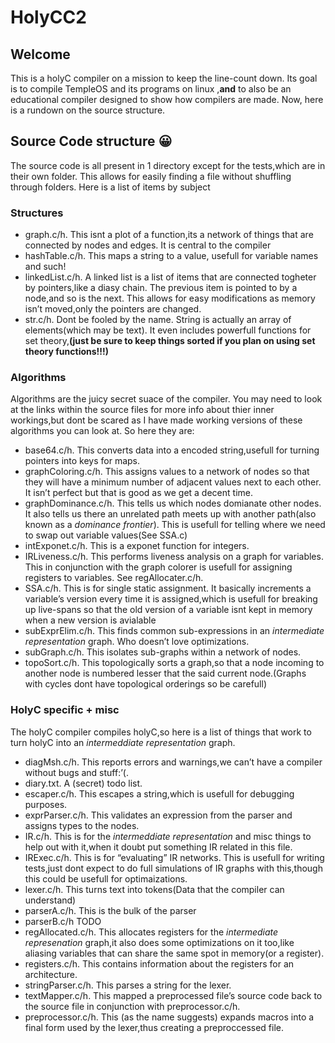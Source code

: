 # HolyCC2
## Welcome
This is a holyC compiler on a mission to keep the line-count down. Its goal is to compile TempleOS and its programs on linux ,**and** to also be an educational compiler designed to show how compilers are made. Now, here is a rundown on the source structure.

## Source Code structure 😀
The source code is all present in 1 directory except for the tests,which are in their own folder. This allows for easily finding a file without shuffling through folders. Here is a list of items by subject

### Structures
 - graph.c/h. This isnt a plot of a function,its a network of things that are connected by nodes and edges. It is central to the compiler
 - hashTable.c/h. This maps a string to a value, usefull for variable names and such!
 - linkedList.c/h. A linked list is a list of items that are connected togheter by pointers,like a diasy chain. The previous item is pointed to by a node,and so is the next. This allows for easy modifications as memory isn’t moved,only the pointers are changed.
 - str.c/h. Dont be fooled by the name. String is actually an array of elements(which may be text). It even includes powerfull functions for set theory,**(just be sure to keep things sorted if you plan on using set theory functions!!!)**

### Algorithms
Algorithms are the juicy secret suace of the compiler. You may need to look at the links within the source files for more info about thier inner workings,but dont be scared as I have made working versions of these algorithms you can look at. So here they are:
	
- base64.c/h. This converts data into a encoded string,usefull for turning pointers into keys for maps.
- graphColoring.c/h. This assigns values to a network of nodes so that they will have a minimum number of adjacent values next to each other. It isn’t perfect but that is good as we get a decent time.
- graphDominance.c/h. This tells us which nodes domianate other nodes. It also tells us there an unrelated path meets up with another path(also known as a _dominance frontier_). This is usefull for telling where we need to swap out variable values(See SSA.c)
- intExponet.c/h. This is a exponet function for integers.
- IRLiveness.c/h. This performs liveness analysis on a graph for variables. This in conjunction with the graph colorer is usefull for assigning registers to variables. See regAllocater.c/h. 
- SSA.c/h. This is for single static assignment. It basically increments a variable’s version every time it is assigned,which is usefull for breaking up live-spans so that the old version of a variable isnt kept in memory when a new version is avialable
- subExprElim.c/h. This finds common sub-expressions in an _intermediate representation_ graph. Who doesn’t love optimizations.
- subGraph.c/h. This isolates sub-graphs within a network of nodes.
- topoSort.c/h. This topologically sorts a graph,so that a node incoming to another node is numbered lesser that the said current node.(Graphs with cycles dont have topological orderings so be carefull)

### HolyC specific + misc
The holyC compiler compiles holyC,so here is a list of things that work to turn holyC into an _intermeddiate representation_ graph.
- diagMsh.c/h. This reports errors and warnings,we can’t have a compiler without bugs and stuff:’(.
- diary.txt. A (secret) todo list.
- escaper.c/h. This escapes a string,which is usefull for debugging purposes.
- exprParser.c/h. This validates an expression from the parser and assigns types to the nodes.
- IR.c/h. This is for the _intermeddiate representation_ and misc things to help out with it,when it doubt put something IR related in this file.
- IRExec.c/h. This is for “evaluating” IR networks. This is usefull for writing tests,just dont expect to do full simulations of IR graphs with this,though this could be usefull for optimaizations.
- lexer.c/h. This turns text into tokens(Data that the compiler can understand)
- parserA.c/h. This is the bulk of the parser
- parserB.c/h TODO
- regAllocated.c/h. This allocates registers for the _intermediate represenation_ graph,it also does some optimizations on it too,like aliasing variables that can share the same spot in memory(or a register).
- registers.c/h. This contains information about the registers for an architecture.
- stringParser.c/h. This parses a string for the lexer.
- textMapper.c/h. This mapped a preprocessed file’s source code back to the source file in conjunction with preprocessor.c/h.
- preprocessor.c/h. This (as the name suggests) expands macros into a final form used by the lexer,thus creating a preproccessed file. 
